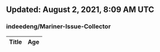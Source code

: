 ## Updated: August 2, 2021, 8:09 AM UTC


### indeedeng/Mariner-Issue-Collector
|**Title**|**Age**|
|:----|:----|